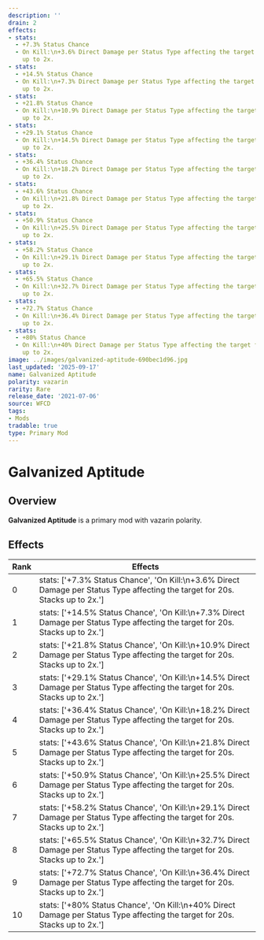 ```yaml
---
description: ''
drain: 2
effects:
- stats:
  - +7.3% Status Chance
  - On Kill:\n+3.6% Direct Damage per Status Type affecting the target for 20s. Stacks
    up to 2x.
- stats:
  - +14.5% Status Chance
  - On Kill:\n+7.3% Direct Damage per Status Type affecting the target for 20s. Stacks
    up to 2x.
- stats:
  - +21.8% Status Chance
  - On Kill:\n+10.9% Direct Damage per Status Type affecting the target for 20s. Stacks
    up to 2x.
- stats:
  - +29.1% Status Chance
  - On Kill:\n+14.5% Direct Damage per Status Type affecting the target for 20s. Stacks
    up to 2x.
- stats:
  - +36.4% Status Chance
  - On Kill:\n+18.2% Direct Damage per Status Type affecting the target for 20s. Stacks
    up to 2x.
- stats:
  - +43.6% Status Chance
  - On Kill:\n+21.8% Direct Damage per Status Type affecting the target for 20s. Stacks
    up to 2x.
- stats:
  - +50.9% Status Chance
  - On Kill:\n+25.5% Direct Damage per Status Type affecting the target for 20s. Stacks
    up to 2x.
- stats:
  - +58.2% Status Chance
  - On Kill:\n+29.1% Direct Damage per Status Type affecting the target for 20s. Stacks
    up to 2x.
- stats:
  - +65.5% Status Chance
  - On Kill:\n+32.7% Direct Damage per Status Type affecting the target for 20s. Stacks
    up to 2x.
- stats:
  - +72.7% Status Chance
  - On Kill:\n+36.4% Direct Damage per Status Type affecting the target for 20s. Stacks
    up to 2x.
- stats:
  - +80% Status Chance
  - On Kill:\n+40% Direct Damage per Status Type affecting the target for 20s. Stacks
    up to 2x.
image: ../images/galvanized-aptitude-690bec1d96.jpg
last_updated: '2025-09-17'
name: Galvanized Aptitude
polarity: vazarin
rarity: Rare
release_date: '2021-07-06'
source: WFCD
tags:
- Mods
tradable: true
type: Primary Mod
---
```


# Galvanized Aptitude

## Overview

**Galvanized Aptitude** is a primary mod with vazarin polarity.

## Effects

| Rank | Effects |
|------|----------|
| 0 | stats: ['+7.3% Status Chance', 'On Kill:\\n+3.6% Direct Damage per Status Type affecting the target for 20s. Stacks up to 2x.'] |
| 1 | stats: ['+14.5% Status Chance', 'On Kill:\\n+7.3% Direct Damage per Status Type affecting the target for 20s. Stacks up to 2x.'] |
| 2 | stats: ['+21.8% Status Chance', 'On Kill:\\n+10.9% Direct Damage per Status Type affecting the target for 20s. Stacks up to 2x.'] |
| 3 | stats: ['+29.1% Status Chance', 'On Kill:\\n+14.5% Direct Damage per Status Type affecting the target for 20s. Stacks up to 2x.'] |
| 4 | stats: ['+36.4% Status Chance', 'On Kill:\\n+18.2% Direct Damage per Status Type affecting the target for 20s. Stacks up to 2x.'] |
| 5 | stats: ['+43.6% Status Chance', 'On Kill:\\n+21.8% Direct Damage per Status Type affecting the target for 20s. Stacks up to 2x.'] |
| 6 | stats: ['+50.9% Status Chance', 'On Kill:\\n+25.5% Direct Damage per Status Type affecting the target for 20s. Stacks up to 2x.'] |
| 7 | stats: ['+58.2% Status Chance', 'On Kill:\\n+29.1% Direct Damage per Status Type affecting the target for 20s. Stacks up to 2x.'] |
| 8 | stats: ['+65.5% Status Chance', 'On Kill:\\n+32.7% Direct Damage per Status Type affecting the target for 20s. Stacks up to 2x.'] |
| 9 | stats: ['+72.7% Status Chance', 'On Kill:\\n+36.4% Direct Damage per Status Type affecting the target for 20s. Stacks up to 2x.'] |
| 10 | stats: ['+80% Status Chance', 'On Kill:\\n+40% Direct Damage per Status Type affecting the target for 20s. Stacks up to 2x.'] |

